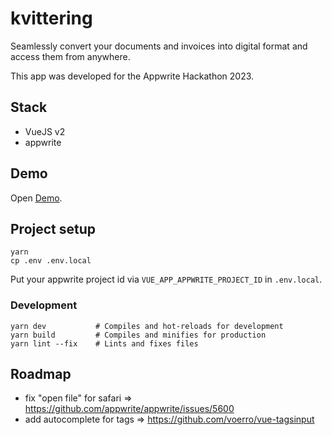 # kvittering

Seamlessly convert your documents and invoices into digital format and access them from anywhere.

This app was developed for the Appwrite Hackathon 2023.

## Stack

- VueJS v2
- appwrite

## Demo

Open [Demo](https://kvittering.nickhatboecker.de).

## Project setup
```
yarn
cp .env .env.local
```

Put your appwrite project id via `VUE_APP_APPWRITE_PROJECT_ID` in `.env.local`.

### Development
```
yarn dev           # Compiles and hot-reloads for development
yarn build         # Compiles and minifies for production
yarn lint --fix    # Lints and fixes files
```

## Roadmap

- fix "open file" for safari => https://github.com/appwrite/appwrite/issues/5600
- add autocomplete for tags => https://github.com/voerro/vue-tagsinput
